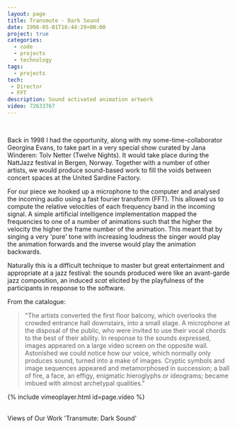 ```yaml
---
layout: page
title: Transmute - Dark Sound
date: 1998-05-01T16:44:29+00:00
project: true
categories:
  - code
  - projects
  - technology
tags:
  - projects
tech:
 - Director
 - FFT
description: Sound activated animation artwork
video: 72633767
---
```


<div class="img_row">
	<img class="col three" src="{{ site.baseurl }}/images/heroes/tolv0213.gif" alt="" title="tolvnetter"/>
</div>
<br/>

Back in 1998 I had the opportunity, along with my some-time-collaborator Georgina Evans, to take part in a very special show curated by Jana Winderen: Tolv Netter (Twelve Nights). It would take place during the NattJazz festival in Bergen, Norway. Together with a number of other artists, we would produce sound-based work to fill the voids between concert spaces at the United Sardine Factory.

For our piece we hooked up a microphone to the computer and analysed the incoming audio using a fast fourier transform (FFT). This allowed us to compute the relative velocities of each frequency band in the incoming signal. A simple artificial intelligence implementation mapped the frequencies to one of a number of animations such that the higher the velocity the higher the frame number of the animation. This meant that by singing a very 'pure' tone with increasing loudness the singer would play the animation forwards and the inverse would play the animation backwards.  

Naturally this is a difficult technique to master but great entertainment and appropriate at a jazz festival: the sounds produced were like an avant-garde jazz composition, an induced _scat_ elicited by the playfulness of the participants in response to the software.

From the catalogue:


>"The artists converted the first floor balcony, which overlooks the crowded entrance hall downstairs, into a small stage. A microphone at the disposal of the public, who were invited to use their vocal chords to the best of their ability. In response to the sounds expressed, images appeared on a large video screen on the opposite wall. Astonished we could notice how our voice, which normally only produces sound, turned into a make of images. Cryptic symbols and image sequences appeared and metamorphosed in succession; a ball of fire, a face, an effigy, enigmatic hieroglyphs or ideograms; became imbued with almost archetypal qualities."


{% include vimeoplayer.html id=page.video %}

<div class="img_row">
	<img class="col one left" src="{{ site.baseurl }}/images/tolvnetter/tolv201.gif" alt="" title="tolvnetter"/>
	<img class="col two right" src="{{ site.baseurl }}/images/tolvnetter/deep02.gif" alt="" title="tolvnetter"/>
</div>
<div class="col three caption">
	Views of Our Work 'Transmute: Dark Sound'
</div>
<br/>